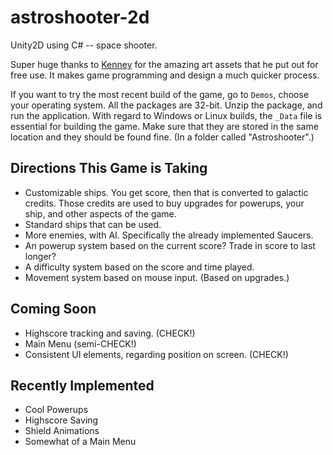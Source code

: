 # astroshooter-2d

Unity2D using C# -- space shooter.

Super huge thanks to [Kenney](http://www.kenney.nl/) for the amazing art assets that he put out for free use. It makes game programming and design a much quicker process.

If you want to try the most recent build of the game, go to `Demos`, choose your operating system. All the packages are 32-bit. Unzip the package, and run the application. With regard to Windows or Linux builds, the `_Data` file is essential for building the game. Make sure that they are stored in the same location and they should be found fine. (In a folder called "Astroshooter".)

## Directions This Game is Taking
- Customizable ships. You get score, then that is converted to galactic credits. Those credits are used to buy upgrades for powerups, your ship, and other aspects of the game.
- Standard ships that can be used.
- More enemies, with AI. Specifically the already implemented Saucers.
- An powerup system based on the current score? Trade in score to last longer?
- A difficulty system based on the score and time played.
- Movement system based on mouse input. (Based on upgrades.)

## Coming Soon
- Highscore tracking and saving. (CHECK!)
- Main Menu (semi-CHECK!)
- Consistent UI elements, regarding position on screen. (CHECK!)

## Recently Implemented
- Cool Powerups
- Highscore Saving
- Shield Animations
- Somewhat of a Main Menu
